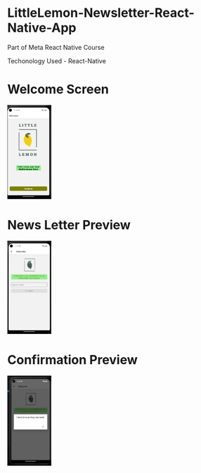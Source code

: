 # LittleLemon-Newsletter-React-Native-App
Part of Meta React Native Course

Techonology Used -  React-Native 


# Welcome Screen

 <img src="assets/welcome.png" width="100"/>

# News Letter Preview

 <img src="assets/newletter.png" width="100"/>
 
# Confirmation Preview
 
 <img src="assets/confimation.png" width="100"/>
 
